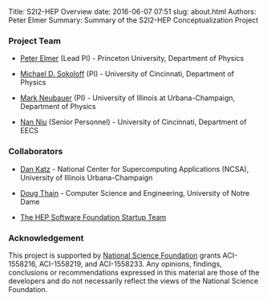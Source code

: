Title: S2I2-HEP Overview
date: 2016-06-07 07:51
slug: about.html
Authors: Peter Elmer
Summary: Summary of the S2I2-HEP Conceptualization Project


### Project Team

  * [Peter Elmer](https://phy.princeton.edu/people/g-j-peter-elmer) (Lead PI) - Princeton University, Department of Physics

  * [Michael D. Sokoloff](http://www.artsci.uc.edu/departments/physics/fac_staff.html?eid=sokoloff&thecomp=uceprof) (PI) - University of Cincinnati, Department of Physics

  * [Mark Neubauer](https://physics.illinois.edu/people/profile.asp?msn) (PI) - University of Illinois at Urbana-Champaign, Department of Physics

  * [Nan Niu](http://homepages.uc.edu/~niunn/) (Senior Personnel) - University of Cincinnati, Department of EECS

### Collaborators

  * [Dan Katz](http://danielskatz.org/) - National Center for Supercomputing Applications (NCSA), University of Illinois Urbana-Champaign

  * [Doug Thain](http://www3.nd.edu/~dthain/) - Computer Science and Engineering, University of Notre Dame

  * [The HEP Software Foundation Startup Team](http://hepsoftwarefoundation.org/organization/team.html)

### Acknowledgement

This project is supported by [National Science Foundation](http://nsf.gov) grants ACI-1558216, ACI-1558219, and ACI-1558233. Any opinions, findings, conclusions or recommendations expressed in this material are those of the developers and do not necessarily reflect the views of the National Science Foundation.



